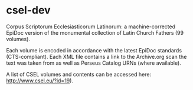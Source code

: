 csel-dev
========

Corpus Scriptorum Ecclesiasticorum Latinorum: a machine-corrected EpiDoc version of the monumental collection of Latin Church Fathers (99 volumes). 

Each volume is encoded in accordance with the latest EpiDoc standards (CTS-compliant). Each XML file contains a link to the Archive.org scan the text was taken from as well as Perseus Catalog URNs (where available). 

A list of CSEL volumes and contents can be accessed here: http://www.csel.eu/?id=19).
